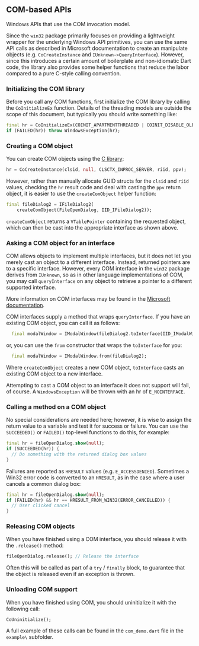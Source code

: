 ## COM-based APIs

Windows APIs that use the COM invocation model.

Since the `win32` package primarily focuses on providing a lightweight wrapper
for the underlying Windows API primitives, you can use the same API calls as
described in Microsoft documentation to create an manipulate objects (e.g.
`CoCreateInstance` and `IUnknown->QueryInterface`). However, since this
introduces a certain amount of boilerplate and non-idiomatic Dart code, the
library also provides some helper functions that reduce the labor compared to a
pure C-style calling convention.

### Initializing the COM library

Before you call any COM functions, first initialize the COM library by calling
the `CoInitializeEx` function. Details of the threading models are outside the
scope of this document, but typically you should write something like:

```dart
final hr = CoInitializeEx(COINIT_APARTMENTTHREADED | COINIT_DISABLE_OLE1DDE);
if (FAILED(hr)) throw WindowsException(hr);
```

### Creating a COM object

You can create COM objects using the [C
library](https://learn.microsoft.com/windows/win32/learnwin32/creating-an-object-in-com):

```dart
hr = CoCreateInstance(clsid, null, CLSCTX_INPROC_SERVER, riid, ppv);
```

However, rather than manually allocate GUID structs for the `clsid` and `riid`
values, checking the `hr` result code and deal with casting the `ppv` return
object, it is easier to use the `createComObject` helper function:

```dart
final fileDialog2 = IFileDialog2(
    createComObject(FileOpenDialog, IID_IFileDialog2));
```

`createComObject` returns a `VTablePointer` containing the requested object,
which can then be cast into the appropriate interface as shown above.

### Asking a COM object for an interface

COM allows objects to implement multiple interfaces, but it does not let you
merely cast an object to a different interface. Instead, returned pointers are
to a specific interface. However, every COM interface in the `win32` package
derives from `IUnknown`, so as in other language implementations of COM, you
may call `queryInterface` on any object to retrieve a pointer to a different
supported interface.

More information on COM interfaces may be found in the [Microsoft
documentation](https://learn.microsoft.com/windows/win32/learnwin32/asking-an-object-for-an-interface).

COM interfaces supply a method that wraps `queryInterface`. If you have an
existing COM object, you can call it as follows:

```dart
  final modalWindow = IModalWindow(fileDialog2.toInterface(IID_IModalWindow));
```

or, you can use the `from` constructor that wraps the `toInterface` for you:

```dart
  final modalWindow = IModalWindow.from(fileDialog2);
```

Where `createComObject` creates a new COM object, `toInterface` casts an
existing COM object to a new interface.

Attempting to cast a COM object to an interface it does not support will fail,
of course. A `WindowsException` will be thrown with an hr of `E_NOINTERFACE`.

### Calling a method on a COM object

No special considerations are needed here; however, it is wise to assign the
return value to a variable and test it for success or failure. You can use the
`SUCCEEDED()` or `FAILED()` top-level functions to do this, for example:

```dart
final hr = fileOpenDialog.show(null);
if (SUCCEEDED(hr)) {
  // Do something with the returned dialog box values
}
```

Failures are reported as `HRESULT` values (e.g. `E_ACCESSDENIED`). Sometimes a
Win32 error code is converted to an `HRESULT`, as in the case where a user
cancels a common dialog box:

```dart
final hr = fileOpenDialog.show(null);
if (FAILED(hr) && hr == HRESULT_FROM_WIN32(ERROR_CANCELLED)) {
  // User clicked cancel
}
```

### Releasing COM objects

When you have finished using a COM interface, you should release it with the
`.release()` method:

```dart
fileOpenDialog.release(); // Release the interface
```

Often this will be called as part of a `try` / `finally` block, to guarantee
that the object is released even if an exception is thrown.

### Unloading COM support

When you have finished using COM, you should uninitialize it with the
following call:

```dart
CoUninitialize();
```

A full example of these calls can be found in the `com_demo.dart` file in the
`example\` subfolder.
